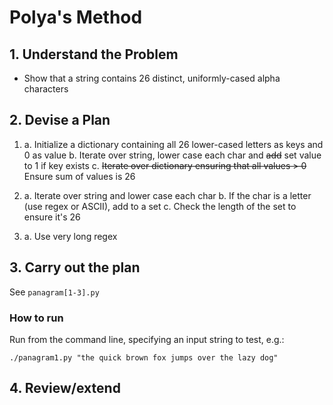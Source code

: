 # Polya's Method

## 1. Understand the Problem
* Show that a string contains 26 distinct, uniformly-cased alpha characters

## 2. Devise a Plan
1) a. Initialize a dictionary containing all 26 lower-cased letters as keys and 0 as value
b. Iterate over string, lower case each char and ~~add~~ set value to 1 if key exists
c. ~~Iterate over dictionary ensuring that all values > 0~~ Ensure sum of values is 26

2) a. Iterate over string and lower case each char
b. If the char is a letter (use regex or ASCII), add to a set
c. Check the length of the set to ensure it's 26

3) a. Use very long regex

## 3. Carry out the plan
See `panagram[1-3].py`

### How to run
Run from the command line, specifying an input string to test, e.g.:
```
./panagram1.py "the quick brown fox jumps over the lazy dog"
```

## 4. Review/extend